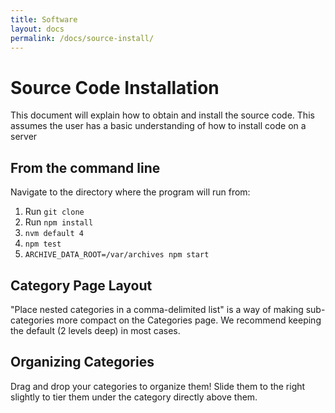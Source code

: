 ```yaml
---
title: Software
layout: docs
permalink: /docs/source-install/
---
```


# Source Code Installation

This document will explain how to obtain and install the source code. This assumes the user has a basic understanding of how to install code on a server

## From the command line

Navigate to the directory where the program will run from:

1) Run `git clone`
2) Run `npm install`
3) `nvm default 4`
4) `npm test`
5) `ARCHIVE_DATA_ROOT=/var/archives npm start`

## Category Page Layout

"Place nested categories in a comma-delimited list" is a way of making sub-categories more compact on the Categories page. We recommend keeping the default (2 levels deep) in most cases.


## Organizing Categories

Drag and drop your categories to organize them! Slide them to the right slightly to tier them under the category directly above them.
